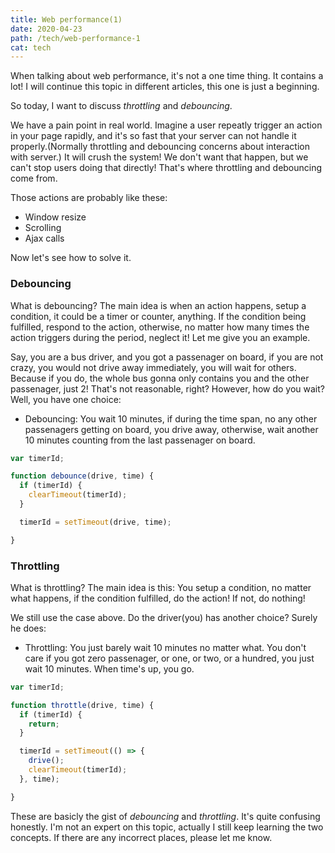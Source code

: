```yaml
---
title: Web performance(1)
date: 2020-04-23
path: /tech/web-performance-1
cat: tech
---
```


When talking about web performance, it's not a one time thing. It contains a lot! I will continue this topic in different articles, this one is just a beginning.

So today, I want to discuss *throttling* and *debouncing*.

We have a pain point in real world. Imagine a user repeatly trigger an action in your page rapidly, and it's so fast that your server can not handle it properly.(Normally throttling and debouncing concerns about interaction with server.) It will crush the system! We don't want that happen, but we can't stop users doing that directly! That's where throttling and debouncing come from.

Those actions are probably like these:

- Window resize
- Scrolling
- Ajax calls

Now let's see how to solve it.

### Debouncing

What is debouncing? The main idea is when an action happens, setup a condition, it could be a timer or counter, anything. If the condition being fulfilled, respond to the action, otherwise, no matter how many times the action triggers during the period, neglect it! Let me give you an example.

Say, you are a bus driver, and you got a passenager on board, if you are not crazy, you would not drive away immediately, you will wait for others. Because if you do, the whole bus gonna only contains you and the other passenager, just 2! That's not reasonable, right? However, how do you wait? Well, you have one choice:

- Debouncing: You wait 10 minutes, if during the time span, no any other passenagers getting on board, you drive away, otherwise, wait another 10 minutes counting from the last passenager on board.

``` js
var timerId;

function debounce(drive, time) {
  if (timerId) {
    clearTimeout(timerId);
  }

  timerId = setTimeout(drive, time);

}
```

### Throttling

What is throttling? The main idea is this: You setup a condition, no matter what happens, if the condition fulfilled, do the action! If not, do nothing!

We still use the case above. Do the driver(you) has another choice? Surely he does:

- Throttling: You just barely wait 10 minutes no matter what. You don't care if you got zero passenager, or one, or two, or a hundred, you just wait 10 minutes. When time's up, you go.

``` js
var timerId;

function throttle(drive, time) {
  if (timerId) {
    return;
  }

  timerId = setTimeout(() => {
    drive();
    clearTimeout(timerId);
  }, time);

}
```

These are basicly the gist of *debouncing* and *throttling*. It's quite confusing honestly. I'm not an expert on this topic, actually I still keep learning the two concepts. If there are any incorrect places, please let me know.
